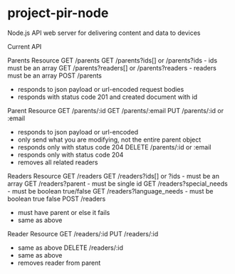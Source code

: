 project-pir-node
================

Node.js API web server for delivering content and data to devices

Current API

Parents Resource
GET /parents
GET /parents?ids[] or /parents?ids  - ids must be an array
GET /parents?readers[] or /parents?readers - readers must be an array
POST /parents
 - responds to json payload or url-encoded request bodies
 - responds with status code 201 and created document with id

Parent Resource
GET /parents/:id
GET /parents/:email
PUT /parents/:id or :email
 - responds to json payload or url-encoded
 - only send what you are modifying, not the entire parent object
 - responds only with status code 204
DELETE /parents/:id or :email
 - responds only with status code 204
 - removes all related readers
 
Readers Resource
GET /readers
GET /readers?ids[] or ?ids - must be an array
GET /readers?parent - must be single id
GET /readers?special\_needs - must be boolean true/false
GET /readers?language\_needs - must be boolean true false
POST /readers
 - must have parent or else it fails
 - same as above

Reader Resource
GET /readers/:id
PUT /readers/:id
 - same as above
DELETE /readers/:id
 - same as above
 - removes reader from parent


